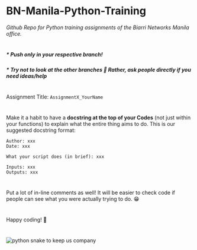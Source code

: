 # BN-Manila-Python-Training
*Github Repo for Python training assignments of the Biarri Networks Manila office.*
#
#
##### * Push only in your respective branch!
##### * Try not to look at the other branches :see_no_evil: Rather, ask people directly if you need ideas/help
#
#
Assignment Title: `AssignmentX_YourName`
#
#
Make it a habit to have a **docstring at the top of your Codes** (not just within your functions) to explain what the entire thing aims to do.
This is our suggested docstring format:
```
Author: xxx
Date: xxx

What your script does (in brief): xxx

Inputs: xxx
Outputs: xxx
```
#
#
Put a lot of in-line comments as well! It will be easier to check code if people can see what you were actually trying to do. :grin:
#
Happy coding! :snake:
#
![python snake to keep us company](https://static.makeuseof.com/wp-content/uploads/2018/02/control-arduino-python-670x335.jpg)
